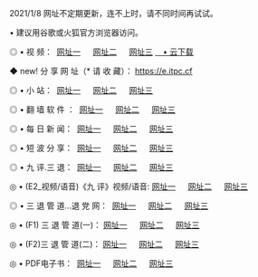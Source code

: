 <p>2021/1/8 网址不定期更新，连不上时，请不同时间再试试。
<p>• 建议用谷歌或火狐官方浏览器访问。
<p>◎ • 视 频： 
<a href="http://huz.wemusiclabel.com/" target="_blank">网址一</a> 　 
<a href="http://hph.wemusiclabel.com/" target="_blank">网址二</a> 　 
<a href="http://hph.wemusiclabel.com/b.html" target="_blank">网址三</a>
<a href="https://yadi.sk/d/d0sUeAOpal3njw" target="_blank">　• 云下载 </a></p>
<p>◆ new! 分 享 网 址（* 请 收 藏）： <a href="http://hvb.wemusiclabel.com/a.html">https://e.itpc.cf</a></p>

<p>◎ • 小 站：  
<a href="http://huz.wemusiclabel.com/f.html" target="_blank">网址一</a> 　 
<a href="http://hph.wemusiclabel.com/h.html" target="_blank">网址二</a> 　 
<a href="http://hph.wemusiclabel.com/k/" target="_blank">网址三</a></p>
<p>◎ • 翻 墙 软 件 ：  
<a href="http://huz.wemusiclabel.com/ff/" target="_blank">网址一</a> 　 
<a href="http://hph.wemusiclabel.com/s/read/a1_nd.html" target="_blank">网址二</a> 　 
<a href="http://hph.wemusiclabel.com/ff/index.html" target="_blank">网址三</a></p>
<p>◎ • 每 日 新 闻：  
<a href="http://huz.wemusiclabel.com/day/" target="_blank">网址一</a> 　 
<a href="http://hph.wemusiclabel.com/day/" target="_blank">网址二</a> 　 
<a href="http://hph.wemusiclabel.com/day/index.html" target="_blank">网址三</a></p>
<p>◎ • 短 波 分 享：  
<a href="http://huz.wemusiclabel.com/h/" target="_blank">网址一</a> 　 
<a href="http://hph.wemusiclabel.com/h/" target="_blank">网址二</a> 　 
<a href="http://hph.wemusiclabel.com/h/index.html" target="_blank">网址三</a></p>
<p>◎ • 九 评.三 退：  
<a href="http://huz.wemusiclabel.com/t/" target="_blank">网址一</a> 　 
<a href="http://hph.wemusiclabel.com/v2/index.html" target="_blank">网址二</a> 　 
<a href="http://hph.wemusiclabel.com/tt/index.html" target="_blank">网址三</a> 　</p>
<p>◎ • (E2_视频/语音)《九 评》视频/语音: 
<a href="http://hph.wemusiclabel.com/7738.html" target="_blank">网址一</a> 　 
<a href="http://hph.wemusiclabel.com/7614.html" target="_blank">网址二</a> 　 
<a href="http://hph.wemusiclabel.com/7633.html" target="_blank">网址三</a></p>
<p>◎ • 三 退 管 道...退 党 网：  
<a href="http://huz.wemusiclabel.com/go/td1.html" target="_blank">网址一</a> 　 
<a href="http://hph.wemusiclabel.com/go/td2.html" target="_blank">网址二</a> 　 
<a href="http://hph.wemusiclabel.com/go/td3.html" target="_blank">网址三</a></p>
<p>◎ • (F1) 三 退 管 道(一)： 
<a href="http://huz.wemusiclabel.com/dd/" target="_blank">网址一</a> 　 
<a href="http://hph.wemusiclabel.com/s/read/a1_tdx.html" target="_blank">网址二</a> 　 
<a href="http://hph.wemusiclabel.com/dd/" target="_blank">网址三</a></p>
<p>◎ • (F2)三 退 管 道(二)： 
<a href="http://hph.wemusiclabel.com/d/" target="_blank">网址一</a> 　 
<a href="http://huz.wemusiclabel.com/d/index.html" target="_blank">网址二</a> 　 
<a href="http://hph.wemusiclabel.com/d/" target="_blank">网址三</a></p>
<p>◎ • PDF电子书：  
<a href="http://huz.wemusiclabel.com/p/" target="_blank">网址一</a> 　 
<a href="http://hph.wemusiclabel.com/p/index.html" target="_blank">网址二</a> 　 
<a href="http://hph.wemusiclabel.com/p/" target="_blank">网址三</a></p>
